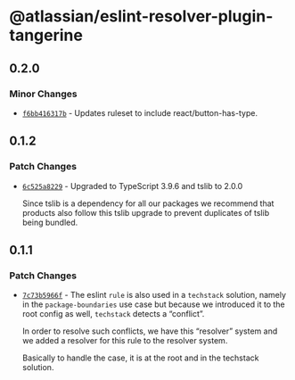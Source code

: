 # @atlassian/eslint-resolver-plugin-tangerine

## 0.2.0

### Minor Changes

- [`f6bb416317b`](https://bitbucket.org/atlassian/atlassian-frontend/commits/f6bb416317b) - Updates ruleset to include react/button-has-type.

## 0.1.2

### Patch Changes

- [`6c525a8229`](https://bitbucket.org/atlassian/atlassian-frontend/commits/6c525a8229) - Upgraded to TypeScript 3.9.6 and tslib to 2.0.0

  Since tslib is a dependency for all our packages we recommend that products also follow this tslib upgrade
  to prevent duplicates of tslib being bundled.

## 0.1.1

### Patch Changes

- [`7c73b5966f`](https://bitbucket.org/atlassian/atlassian-frontend/commits/7c73b5966f) - The eslint `rule` is also used in a `techstack` solution, namely in the `package-boundaries` use case but because we introduced it to the root config as well, `techstack` detects a “conflict”.

  In order to resolve such conflicts, we have this “resolver” system and we added a resolver for this rule to the resolver system.

  Basically to handle the case, it is at the root and in the techstack solution.
